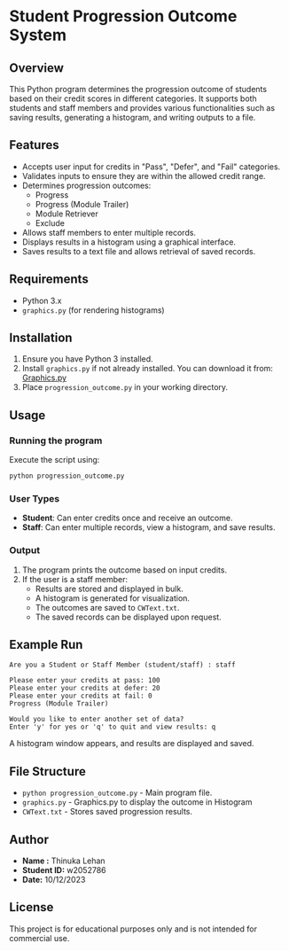 # Student Progression Outcome System

## Overview
This Python program determines the progression outcome of students based on their credit scores in different categories. It supports both students and staff members and provides various functionalities such as saving results, generating a histogram, and writing outputs to a file.

## Features
- Accepts user input for credits in "Pass", "Defer", and "Fail" categories.
- Validates inputs to ensure they are within the allowed credit range.
- Determines progression outcomes:
  - Progress
  - Progress (Module Trailer)
  - Module Retriever
  - Exclude
- Allows staff members to enter multiple records.
- Displays results in a histogram using a graphical interface.
- Saves results to a text file and allows retrieval of saved records.

## Requirements
- Python 3.x
- `graphics.py` (for rendering histograms)

## Installation
1. Ensure you have Python 3 installed.
2. Install `graphics.py` if not already installed. You can download it from: [Graphics.py](https://mcsp.wartburg.edu/zelle/python/)
3. Place `progression_outcome.py` in your working directory.

## Usage
### Running the program
Execute the script using:
```sh
python progression_outcome.py
```

### User Types
- **Student**: Can enter credits once and receive an outcome.
- **Staff**: Can enter multiple records, view a histogram, and save results.

### Output
1. The program prints the outcome based on input credits.
2. If the user is a staff member:
   - Results are stored and displayed in bulk.
   - A histogram is generated for visualization.
   - The outcomes are saved to `CWText.txt`.
   - The saved records can be displayed upon request.

## Example Run
```
Are you a Student or Staff Member (student/staff) : staff

Please enter your credits at pass: 100
Please enter your credits at defer: 20
Please enter your credits at fail: 0
Progress (Module Trailer)

Would you like to enter another set of data?
Enter 'y' for yes or 'q' to quit and view results: q
```
A histogram window appears, and results are displayed and saved.

## File Structure
- `python progression_outcome.py` - Main program file.
- `graphics.py` - Graphics.py to display the outcome in Histogram
- `CWText.txt` - Stores saved progression results.

## Author
- **Name :** Thinuka Lehan
- **Student ID:** w2052786
- **Date:** 10/12/2023

## License
This project is for educational purposes only and is not intended for commercial use.


